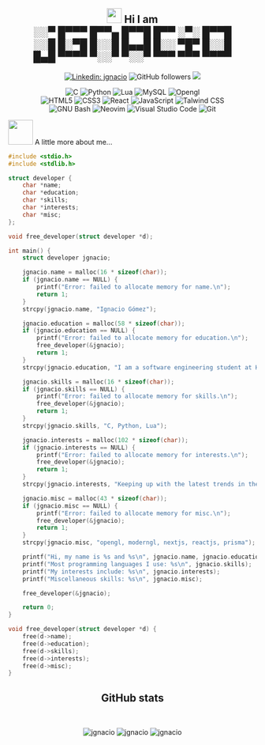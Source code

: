 <div align="center">
<h2><img src="https://slackmojis.com/emojis/5584-deployparrot/download" width="30"/> Hi I am
<br>
░░▀ █▀▀▀ █▀▀▄ █▀▀█ █▀▀ ░▀░ █▀▀█<br>
░░█ █░▀█ █░░█ █▄▄█ █░░ ▀█▀ █░░█<br>
█▄█ ▀▀▀▀ ▀░░▀ ▀░░▀ ▀▀▀ ▀▀▀ ▀▀▀▀</h2>


[![Linkedin: jgnacio](https://img.shields.io/badge/-jgnacio-blue?style=flat-square&logo=Linkedin&logoColor=white&link=https://www.linkedin.com/in/jgnacio-p-singh/)](https://www.linkedin.com/in/jgnaciogomez/)
![GitHub followers](https://img.shields.io/github/followers/jgnacio?label=Follow&style=social)
![](https://komarev.com/ghpvc/?username=jgnacio&style=for-the-badge&color=red)
</div>

<div align="center">
 
![C](https://img.shields.io/badge/c-%2300599C.svg?style=for-the-badge&logo=c&logoColor=white)
![Python](https://img.shields.io/badge/python-3670A0?style=for-the-badge&logo=python&logoColor=ffdd54)
![Lua](https://img.shields.io/badge/Lua-0078d7.svg?style=for-the-badge&logo=Lua&logoColor=white)
![MySQL](https://img.shields.io/badge/mysql-%2300f.svg?style=for-the-badge&logo=mysql&logoColor=white)
![Opengl](https://img.shields.io/badge/Opengl-FFFFFF?style=for-the-badge&logo=opengl&logoColor=Blue)
<br />
![HTML5](https://img.shields.io/badge/html5-%23E34F26.svg?style=for-the-badge&logo=html5&logoColor=white)
![CSS3](https://img.shields.io/badge/css3-%231572B6.svg?style=for-the-badge&logo=css3&logoColor=white)
![React](https://img.shields.io/badge/react-%2320232a.svg?style=for-the-badge&logo=react&logoColor=%2361DAFB)
![JavaScript](https://img.shields.io/badge/javascript-%23323330.svg?style=for-the-badge&logo=javascript&logoColor=%23F7DF1E)
![Talwind CSS](https://img.shields.io/badge/Tailwind_CSS-38B2AC?style=for-the-badge&logo=tailwind-css&logoColor=white)
<br />
![GNU Bash](https://img.shields.io/badge/GNU%20Bash-4EAA25?style=for-the-badge&logo=GNU%20Bash&logoColor=white)
![Neovim](https://img.shields.io/badge/NeoVim-%2357A143.svg?&style=for-the-badge&logo=neovim&logoColor=white)
![Visual Studio Code](https://img.shields.io/badge/Visual%20Studio%20Code-0078d7.svg?style=for-the-badge&logo=visual-studio-code&logoColor=white)
![Git](https://img.shields.io/badge/git-%23F05033.svg?style=for-the-badge&logo=git&logoColor=white)


</div>

<img src="https://slackmojis.com/emojis/7421-typingcat/download" width="50"> A little more about me...  

```c
#include <stdio.h>
#include <stdlib.h>

struct developer {
    char *name;
    char *education;
    char *skills;
    char *interests;
    char *misc;
};

void free_developer(struct developer *d);

int main() {
    struct developer jgnacio;

    jgnacio.name = malloc(16 * sizeof(char));
    if (jgnacio.name == NULL) {
        printf("Error: failed to allocate memory for name.\n");
        return 1;
    }
    strcpy(jgnacio.name, "Ignacio Gómez");

    jgnacio.education = malloc(58 * sizeof(char));
    if (jgnacio.education == NULL) {
        printf("Error: failed to allocate memory for education.\n");
        free_developer(&jgnacio);
        return 1;
    }
    strcpy(jgnacio.education, "I am a software engineering student at Holberton School.");

    jgnacio.skills = malloc(16 * sizeof(char));
    if (jgnacio.skills == NULL) {
        printf("Error: failed to allocate memory for skills.\n");
        free_developer(&jgnacio);
        return 1;
    }
    strcpy(jgnacio.skills, "C, Python, Lua");

    jgnacio.interests = malloc(102 * sizeof(char));
    if (jgnacio.interests == NULL) {
        printf("Error: failed to allocate memory for interests.\n");
        free_developer(&jgnacio);
        return 1;
    }
    strcpy(jgnacio.interests, "Keeping up with the latest trends in the technology industry and exploring new programming projects.");

    jgnacio.misc = malloc(43 * sizeof(char));
    if (jgnacio.misc == NULL) {
        printf("Error: failed to allocate memory for misc.\n");
        free_developer(&jgnacio);
        return 1;
    }
    strcpy(jgnacio.misc, "opengl, moderngl, nextjs, reactjs, prisma");

    printf("Hi, my name is %s and %s\n", jgnacio.name, jgnacio.education);
    printf("Most programming languages I use: %s\n", jgnacio.skills);
    printf("My interests include: %s\n", jgnacio.interests);
    printf("Miscellaneous skills: %s\n", jgnacio.misc);

    free_developer(&jgnacio);

    return 0;
}

void free_developer(struct developer *d) {
    free(d->name);
    free(d->education);
    free(d->skills);
    free(d->interests);
    free(d->misc);
}
```
<h2 align="center">  GitHub stats </h2>
 <br />
<p align="center">
 <img src="https://github-readme-stats.vercel.app/api?username=jgnacio&show_icons=true&count_private=true&theme=onedark&hide_border=true&hide=issues,contribs&bg_color=00000000"  alt="jgnacio" />
 <img src="https://github-readme-stats.vercel.app/api/top-langs/?username=jgnacio&layout=compact&hide_border=true&theme=onedark&bg_color=00000000&langs_count=6&hide=jupyter%20notebook,tex,css,php" alt="jgnacio" />
 <img src="https://github-readme-streak-stats.herokuapp.com?user=jgnacio&theme=onedark&hide_border=true&background=FFFFFF00" alt="jgnacio" />
</p>
